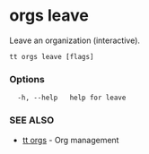 # orgs leave

Leave an organization (interactive).

```
tt orgs leave [flags]
```

### Options

```
  -h, --help   help for leave
```

### SEE ALSO

* [tt orgs](tt_orgs.md)	 - Org management

